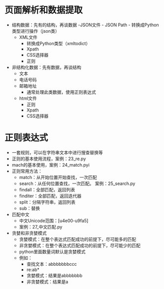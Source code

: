 # 页面解析和数据提取
- 结构数据：先有的结构，再谈数据
    -JSON文件
        - JSON Path
        - 转换成Python类型进行操作（json类）
    - XML文件
        - 转换成Python类型（xmltodict）
        - Xpath
        - CSS选择器
        - 正则
- 非结构化数据：先有数据，再谈结构
    - 文本
    - 电话号码
    - 邮箱地址
        - 通常处理此类数据，使用正则表达式
    - html文件
        - 正则
        - Xpath
        - CSS选择器
        
# 正则表达式
- 一套规则，可以在字符串文本中进行搜查替换等
- 正则的基本使用流程，案例：23_re.py
- mach的基本使用，案例：24_match.pyi
- 正则常用方法：
    - match：从开始位置开始查找，一次匹配
    - search：从任何位置查找，一次匹配。 案例：25_search.py
    - findall：全部匹配，返回列表
    - finditer：全部匹配，返回迭代器
    - split：分隔字符串，返回列表
    - sub：替换
- 匹配中文
    - 中文Unicode范围：[u4e00-u9fa5]
    - 案例：27_中文匹配.py
- 贪婪和非贪婪模式
    - 贪婪模式：在整个表达式匹配成功的前提下，尽可能多的匹配
    - 非贪婪模式：在整个表达式匹配成功的前提下，尽可能少的匹配
    - python里面数量词默认是贪婪模式
    - 例如：
        - 查找文本：abbbbbbbccc
        - re:ab*
        - 贪婪模式：结果是abbbbbbb
        - 非贪婪模式：结果是a        